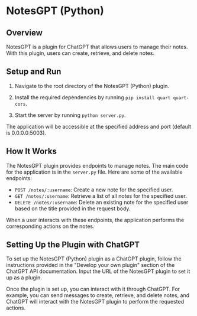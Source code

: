 # NotesGPT (Python)

## Overview

NotesGPT is a plugin for ChatGPT that allows users to manage their notes. With this plugin, users can create, retrieve, and delete notes.

## Setup and Run

1. Navigate to the root directory of the NotesGPT (Python) plugin.

2. Install the required dependencies by running `pip install quart quart-cors`.

3. Start the server by running `python server.py`.

The application will be accessible at the specified address and port (default is 0.0.0.0:5003).

## How It Works

The NotesGPT plugin provides endpoints to manage notes. The main code for the application is in the `server.py` file. Here are some of the available endpoints:

- `POST /notes/:username`: Create a new note for the specified user.
- `GET /notes/:username`: Retrieve a list of all notes for the specified user.
- `DELETE /notes/:username`: Delete an existing note for the specified user based on the title provided in the request body.

When a user interacts with these endpoints, the application performs the corresponding actions on the notes.

## Setting Up the Plugin with ChatGPT

To set up the NotesGPT (Python) plugin as a ChatGPT plugin, follow the instructions provided in the "Develop your own plugin" section of the ChatGPT API documentation. Input the URL of the NotesGPT plugin to set it up as a plugin.

Once the plugin is set up, you can interact with it through ChatGPT. For example, you can send messages to create, retrieve, and delete notes, and ChatGPT will interact with the NotesGPT plugin to perform the requested actions.
